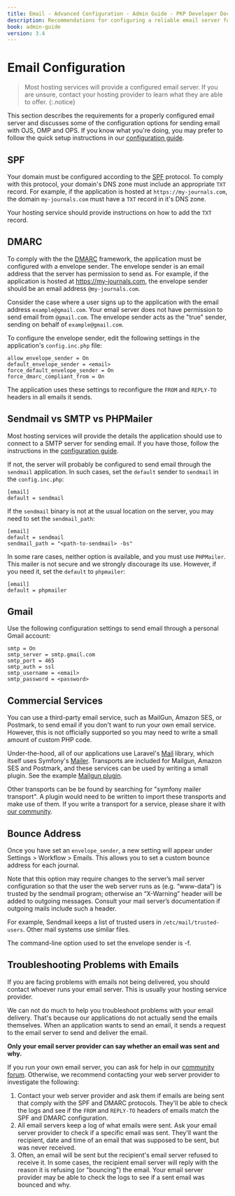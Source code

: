 ```yaml
---
title: Email - Advanced Configuration - Admin Guide - PKP Developer Docs
description: Recommendations for configuring a reliable email server for Open Journal Systems (OJS), Open Monograph Press (OPS) or Open Preprint Systems (OPS).
book: admin-guide
version: 3.4
---
```


# Email Configuration

> Most hosting services will provide a configured email server. If you are unsure, contact your hosting provider to learn what they are able to offer.
{:.notice}

This section describes the requirements for a properly configured email server and discusses some of the configuration options for sending email with OJS, OMP and OPS. If you know what you're doing, you may prefer to follow the quick setup instructions in our [configuration guide](/admin-guide/en/configure#email-server).

## SPF

Your domain must be configured according to the [SPF](https://en.wikipedia.org/wiki/Sender_Policy_Framework) protocol. To comply with this protocol, your domain's DNS zone must include an appropriate `TXT` record. For example, if the application is hosted at `https://my-journals.com`, the domain `my-journals.com` must have a `TXT` record in it's DNS zone.

Your hosting service should provide instructions on how to add the `TXT` record.

## DMARC

To comply with the the [DMARC](https://en.wikipedia.org/wiki/Sender_Policy_Framework) framework, the application must be configured with a envelope sender. The envelope sender is an email address that the server has permission to send as. For example, if the application is hosted at https://my-journals.com, the envelope sender should be an email address `@my-journals.com`.

Consider the case where a user signs up to the application with the email address `example@gmail.com`. Your email server does not have permission to send email from `@gmail.com`. The envelope sender acts as the "true" sender, sending on behalf of `example@gmail.com`.

To configure the envelope sender, edit the following settings in the application's `config.inc.php` file:

```
allow_envelope_sender = On
default_envelope_sender = <email>
force_default_envelope_sender = On
force_dmarc_compliant_from = On
```

The application uses these settings to reconfigure the `FROM` and `REPLY-TO` headers in all emails it sends.

## Sendmail vs SMTP vs PHPMailer

Most hosting services will provide the details the application should use to connect to a SMTP server for sending email. If you have those, follow the instructions in the [configuration guide](/admin-guide/en/configure#email-server).

If not, the server will probably be configured to send email through the `sendmail` application. In such cases, set the `default` sender to `sendmail` in the `config.inc.php`:

```
[email]
default = sendmail
```

If the `sendmail` binary is not at the usual location on the server, you may need to set the `sendmail_path`:

```
[email]
default = sendmail
sendmail_path = "<path-to-sendmail> -bs"
```

In some rare cases, neither option is available, and you must use `PHPMailer`. This mailer is not secure and we strongly discourage its use. However, if you need it, set the `default` to `phpmailer`:

```
[email]
default = phpmailer
```

## Gmail

Use the following configuration settings to send email through a personal Gmail account:

```
smtp = On
smtp_server = smtp.gmail.com
smtp_port = 465
smtp_auth = ssl
smtp_username = <email>
smtp_password = <password>
```

## Commercial Services

You can use a third-party email service, such as MailGun, Amazon SES, or Postmark, to send email if you don't want to run your own email service. However, this is not officially supported so you may need to write a small amount of custom PHP code.

Under-the-hood, all of our applications use Laravel's [Mail](https://laravel.com/docs/9.x/mail) library, which itself uses Symfony's [Mailer](https://symfony.com/doc/current/mailer.html). Transports are included for Mailgun, Amazon SES and Postmark, and these services can be used by writing a small plugin. See the example [Mailgun plugin](https://github.com/Vitaliy-1/mailgun/).

Other transports can be be found by searching for "symfony mailer transport". A plugin would need to be written to import these transports and make use of them. If you write a transport for a service, please share it with [our community](https://forum.pkp.sfu.ca/).

## Bounce Address

Once you have set an `envelope_sender`, a new setting will appear under Settings > Workflow > Emails. This allows you to set a custom bounce address for each journal.

Note that this option may require changes to the server’s mail server configuration so that the user the web server runs as (e.g. “www-data”) is trusted by the sendmail program; otherwise an “X-Warning” header will be added to outgoing messages. Consult your mail server’s documentation if outgoing mails include such a header.

For example, Sendmail keeps a list of trusted users in `/etc/mail/trusted-users`. Other mail systems use similar files.

The command-line option used to set the envelope sender is -f.

## Troubleshooting Problems with Emails

If you are facing problems with emails not being delivered, you should contact whoever runs your email server. This is usually your hosting service provider.

We can not do much to help you troubleshoot problems with your email delivery. That's because our applications do not actually send the emails themselves. When an application wants to send an email, it sends a request to the email server to send and deliver the email.

**Only your email server provider can say whether an email was sent and why.**

If you run your own email server, you can ask for help in our [community forum](https://forum.pkp.sfu.ca/). Otherwise, we recommend contacting your web server provider to investigate the following:

1. Contact your web server provider and ask them if emails are being sent that comply with the SPF and DMARC protocols. They'll be able to check the logs and see if the `FROM` and `REPLY-TO` headers of emails match the SPF and DMARC configuration.
2. All email servers keep a log of what emails were sent. Ask your email server provider to check if a specific email was sent. They'll want the recipient, date and time of an email that was supposed to be sent, but was never received.
3. Often, an email will be sent but the recipient's email server refused to receive it. In some cases, the recipient email server will reply with the reason it is refusing (or "bouncing") the email. Your email server provider may be able to check the logs to see if a sent email was bounced and why.

